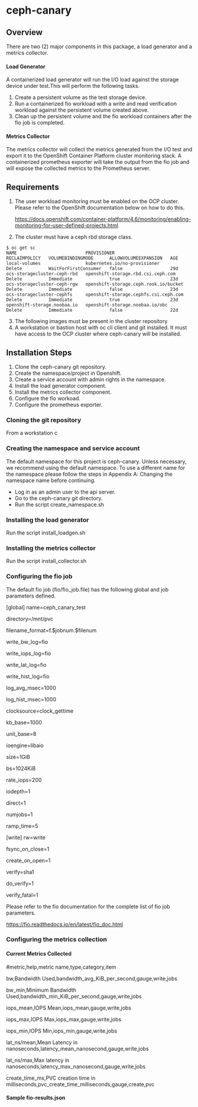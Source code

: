 # ceph-canary

## Overview
There are two (2) major components in this package, a load generator and a metrics collector.

#### Load Generator
  A containerized load generator will run the I/O load against the storage device under test.This will perform the following tasks.
  
  1. Create a persistent volume as the test storage device. 
  2. Run a containerized fio workload with a write and read verification workload against the persistent volume created above.
  3. Clean up the persistent volume and the fio workload containers after the fio job is completed.

#### Metrics Collector
   The metrics collector will collect the metrics generated from the I/O test and export it to the OpenShift Container Platform cluster monitoring stack.
   A containerized prometheus exporter will take the output from the fio job and will expose the collected metrics to the Prometheus server.

## Requirements
  1. The user workload monitoring must be enabled on the OCP cluster. Please refer to the OpenShift documentation below on how to do this.
     
     https://docs.openshift.com/container-platform/4.6/monitoring/enabling-monitoring-for-user-defined-projects.html

  2. The cluster must have a ceph rbd storage class. 
   
    
    
    $ oc get sc
    NAME                          PROVISIONER                             RECLAIMPOLICY   VOLUMEBINDINGMODE      ALLOWVOLUMEEXPANSION   AGE
    local-volumes                 kubernetes.io/no-provisioner            Delete          WaitForFirstConsumer   false                  29d
    ocs-storagecluster-ceph-rbd   openshift-storage.rbd.csi.ceph.com      Delete          Immediate              true                   23d
    ocs-storagecluster-ceph-rgw   openshift-storage.ceph.rook.io/bucket   Delete          Immediate              false                  23d
    ocs-storagecluster-cephfs     openshift-storage.cephfs.csi.ceph.com   Delete          Immediate              true                   23d
    openshift-storage.noobaa.io   openshift-storage.noobaa.io/obc         Delete          Immediate              false                  22d

  3. The following images must be present in the cluster repository
  4. A workstation or bastion host with oc cli client and git installed. It must have access to the OCP cluster where ceph-canary will be installed.

## Installation Steps
1. Clone the ceph-canary git repository.
2. Create the namespace/project in Openshift.
3. Create a service account with admin rights in the namespace.
4. Install the load generator component.
5. Install the metrics collector component.
6. Configure the fio workoad.
7. Configure the prometheus exporter.

### Cloning the git repository
From a workstation c
### Creating the namespace and service account
The default namespace for this project is ceph-canary. Unless necessary, we recommend using the default namespace. To use a different name for the namespace please follow the steps in Appendix A: Changing the namespace name before continuing.

- Log in as an admin user to the api server. 
- Go to the ceph-canary git directory.
- Run the script create_namespace.sh

### Installing the load generator 
Run the script install_loadgen.sh

### Installing the metrics collector
Run the script install_collector.sh

### Configuring the fio job
The default fio job (fio/fio_job.file) has the following global and job parameters defined.

[global]
name=ceph_canary_test

directory=/mnt/pvc

filename_format=f.\$jobnum.\$filenum

write_bw_log=fio

write_iops_log=fio

write_lat_log=fio

write_hist_log=fio

log_avg_msec=1000

log_hist_msec=1000

clocksource=clock_gettime

kb_base=1000

unit_base=8

ioengine=libaio

size=1GiB

bs=1024KiB

rate_iops=200

iodepth=1

direct=1

numjobs=1

ramp_time=5

[write]
rw=write

fsync_on_close=1

create_on_open=1

verify=sha1

do_verify=1

verify_fatal=1



Please refer to the fio documentation for the complete list of fio job parameters. 

https://fio.readthedocs.io/en/latest/fio_doc.html


### Configuring the metrics collection


#### Current Metrics Collected
  #metric,help,metric name,type,category,item

  bw,Bandwidth Used,bandwidth_avg_KiB_per_second,gauge,write,jobs

  bw_min,Minimum Bandwidth Used,bandwidth_min_KiB_per_second,gauge,write,jobs

  iops_mean,IOPS Mean,iops_mean,gauge,write,jobs

  iops_max,IOPS Max,iops_max,gauge,write,jobs

  iops_min,IOPS Min,iops_min,gauge,write,jobs

  lat_ns/mean,Mean Latency in nanoseconds,latency_mean_nanosecond,gauge,write,jobs

  lat_ns/max,Max latency in nanoseconds,latency_max_nanosecond,gauge,write,jobs

  create_time_ms,PVC creation time in milliseconds,pvc_create_time_milliseconds,gauge,create,pvc



#### Sample fio-results.json
